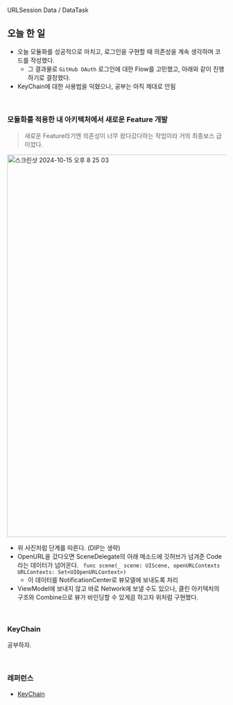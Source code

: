 URLSession Data / DataTask
## 오늘 한 일
- 오늘 모듈화를 성공적으로 마치고, 로그인을 구현할 때 의존성을 계속 생각하며 코드를 작성했다.
    - 그 결과물로 `GitHub OAuth` 로그인에 대한 Flow를 고민했고, 아래와 같이 진행하기로 결정했다.
- KeyChain에 대한 사용법을 익혔으나, 공부는 아직 제대로 안됨

<br>

### 모듈화를 적용한 내 아키텍처에서 새로운 Feature 개발
> 새로운 Feature라기엔 의존성이 너무 왔다갔다하는 작업이라 거의 최종보스 급이었다.

<img width="882" alt="스크린샷 2024-10-15 오후 8 25 03" src="https://github.com/user-attachments/assets/dcf3a854-0da9-477a-aaf1-6bc0895b060a">

- 위 사진처럼 단계를 따른다. (DIP는 생략)
- OpenURL을 갔다오면 SceneDelegate의 아래 메소드에 깃허브가 넘겨준 Code라는 데이터가 넘어온다.
    ` func scene(_ scene: UIScene, openURLContexts URLContexts: Set<UIOpenURLContext>)`
    - 이 데이터를 NotificationCenter로 뷰모델에 보내도록 처리
- ViewModel에 보내지 않고 바로 Network에 보낼 수도 있으나, 클린 아키텍처의 구조와 Combine으로 뷰가 바인딩할 수 있게끔 하고자 위처럼 구현했다.

<br>

### KeyChain
공부하자.


<br>

### 레퍼런스
- [KeyChain](https://velog.io/@tmdckd232/iOS-Keychain%EC%9D%84-%EC%82%AC%EC%9A%A9%ED%95%B4%EB%B3%B4%EC%9E%90)
